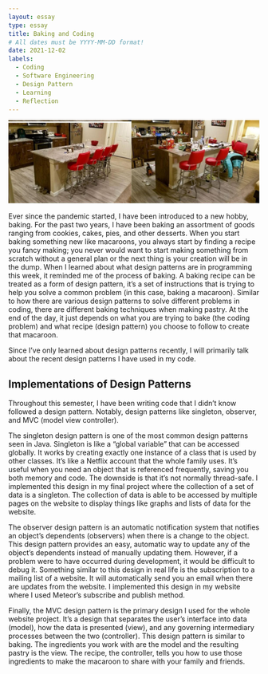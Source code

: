 ```yaml
---
layout: essay
type: essay
title: Baking and Coding
# All dates must be YYYY-MM-DD format!
date: 2021-12-02
labels:
  - Coding
  - Software Engineering
  - Design Pattern
  - Learning
  - Reflection
---
```

<img class="ui image" src="/images/codeS1.jpg">

Ever since the pandemic started, I have been introduced to a new hobby, baking. For the past two years, I have been baking an assortment of goods ranging from cookies, cakes, pies, and other desserts. When you start baking something new like macaroons, you always start by finding a recipe you fancy making; you never would want to start making something from scratch without a general plan or the next thing is your creation will be in the dump. When I learned about what design patterns are in programming this week, it reminded me of the process of baking. A baking recipe can be treated as a form of design pattern, it’s a set of instructions that is trying to help you solve a common problem (in this case, baking a macaroon). Similar to how there are various design patterns to solve different problems in coding, there are different baking techniques when making pastry. At the end of the day, it just depends on what you are trying to bake (the coding problem) and what recipe (design pattern) you choose to follow to create that macaroon. 

Since I’ve only learned about design patterns recently, I will primarily talk about the recent design patterns I have used in my code.

## Implementations of Design Patterns
Throughout this semester, I have been writing code that I didn’t know followed a design pattern. Notably, design patterns like singleton, observer, and MVC (model view controller).

The singleton design pattern is one of the most common design patterns seen in Java. Singleton is like a “global variable” that can be accessed globally. It works by creating exactly one instance of a class that is used by other classes. It’s like a Netflix account that the whole family uses. It’s useful when you need an object that is referenced frequently, saving you both memory and code. The downside is that it’s not normally thread-safe. I implemented this design in my final project where the collection of a set of data is a singleton. The collection of data is able to be accessed by multiple pages on the website to display things like graphs and lists of data for the website.

The observer design pattern is an automatic notification system that notifies an object’s dependents (observers) when there is a change to the object. This design pattern provides an easy, automatic way to update any of the object’s dependents instead of manually updating them. However, if a problem were to have occurred during development, it would be difficult to debug it. Something similar to this design in real life is the subscription to a mailing list of a website. It will automatically send you an email when there are updates from the website. I implemented this design in my website where I used Meteor’s subscribe and publish method.

Finally, the MVC design pattern is the primary design I used for the whole website project. It’s a design that separates the user’s interface into data (model), how the data is presented (view), and any governing intermediary processes between the two (controller). This design pattern is similar to baking. The ingredients you work with are the model and the resulting pastry is the view. The recipe, the controller, tells you how to use those ingredients to make the macaroon to share with your family and friends. 
